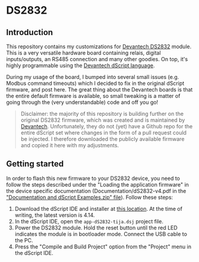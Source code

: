 
# DS2832
## Introduction
This repository contains my customizations for [Devantech DS2832](https://www.robot-electronics.co.uk/products/relay-modules/ethernet-relay/ds2832.html) module. This is a very versatile hardware board containing relais, digital inputs/outputs, an RS485 connection and many other goodies. On top, it's highly programmable using the [Devantech dScript language](https://www.robot-electronics.co.uk/products/dscript.html). 

During my usage of the board, I bumped into several small issues (e.g. Modbus command timeouts) which I decided to fix in the original dScript firmware, and post here. The great thing about the Devantech boards is that the entire default firmware is available, so small tweaking is a matter of going through the (very understandable) code and off you go!

> Disclaimer: the majority of this repository is building further on the
> original DS2832 firmware, which was created and is maintained by
> [Devantech](https://github.com/devantech). Unfortunately, they do not
> (yet) have a Github repo for the entire dScript set where changes in
> the form of a pull request could be injected. I therefore downloaded
> the publicly available firmware and copied it here with my
> adjustments. 

## Getting started
In order to flash this new firmware to your DS2832 device, you need to follow the steps described under the "Loading the application firmware" in the device specific documentation (Documentation/dS2832-v4.pdf in the ["Documentation and dScript Examples.zip" file](https://www.robot-electronics.co.uk/dscript.html)).
Follow these steps:

 1. Download the dScript IDE and installer at [this location](https://www.robot-electronics.co.uk/dscript.html). At the time of writing, the latest version is 4.14.
 2. In the dScript IDE, open the `app-dS2832-tija.dsj` project file.
 3. Power the DS2832 module. Hold the reset button until the red LED indicates the module is in bootloader mode. Connect the USB cable to the PC.
 4. Press the "Compile and Build Project" option from the "Project" menu in the dScript IDE.


